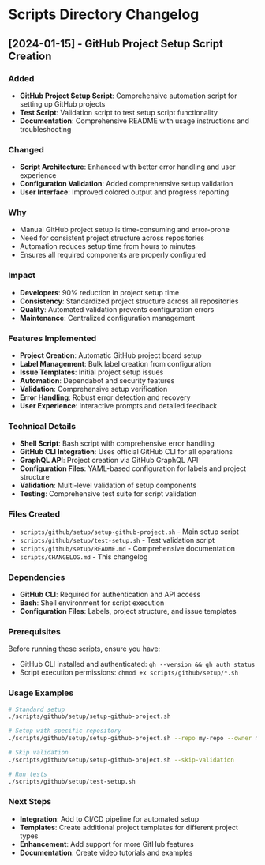 # Scripts Directory Changelog

## [2024-01-15] - GitHub Project Setup Script Creation

### Added

- **GitHub Project Setup Script**: Comprehensive automation script for setting up GitHub projects
- **Test Script**: Validation script to test setup script functionality
- **Documentation**: Comprehensive README with usage instructions and troubleshooting

### Changed

- **Script Architecture**: Enhanced with better error handling and user experience
- **Configuration Validation**: Added comprehensive setup validation
- **User Interface**: Improved colored output and progress reporting

### Why

- Manual GitHub project setup is time-consuming and error-prone
- Need for consistent project structure across repositories
- Automation reduces setup time from hours to minutes
- Ensures all required components are properly configured

### Impact

- **Developers**: 90% reduction in project setup time
- **Consistency**: Standardized project structure across all repositories
- **Quality**: Automated validation prevents configuration errors
- **Maintenance**: Centralized configuration management

### Features Implemented

- **Project Creation**: Automatic GitHub project board setup
- **Label Management**: Bulk label creation from configuration
- **Issue Templates**: Initial project setup issues
- **Automation**: Dependabot and security features
- **Validation**: Comprehensive setup verification
- **Error Handling**: Robust error detection and recovery
- **User Experience**: Interactive prompts and detailed feedback

### Technical Details

- **Shell Script**: Bash script with comprehensive error handling
- **GitHub CLI Integration**: Uses official GitHub CLI for all operations
- **GraphQL API**: Project creation via GitHub GraphQL API
- **Configuration Files**: YAML-based configuration for labels and project structure
- **Validation**: Multi-level validation of setup components
- **Testing**: Comprehensive test suite for script validation

### Files Created

- `scripts/github/setup/setup-github-project.sh` - Main setup script
- `scripts/github/setup/test-setup.sh` - Test validation script
- `scripts/github/setup/README.md` - Comprehensive documentation
- `scripts/CHANGELOG.md` - This changelog

### Dependencies

- **GitHub CLI**: Required for authentication and API access
- **Bash**: Shell environment for script execution
- **Configuration Files**: Labels, project structure, and issue templates

### Prerequisites

Before running these scripts, ensure you have:

- GitHub CLI installed and authenticated: `gh --version && gh auth status`
- Script execution permissions: `chmod +x scripts/github/setup/*.sh`

### Usage Examples

```bash
# Standard setup
./scripts/github/setup/setup-github-project.sh

# Setup with specific repository
./scripts/github/setup/setup-github-project.sh --repo my-repo --owner my-org

# Skip validation
./scripts/github/setup/setup-github-project.sh --skip-validation

# Run tests
./scripts/github/setup/test-setup.sh
```

### Next Steps

- **Integration**: Add to CI/CD pipeline for automated setup
- **Templates**: Create additional project templates for different project types
- **Enhancement**: Add support for more GitHub features
- **Documentation**: Create video tutorials and examples
